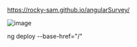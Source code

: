 https://rocky-sam.github.io/angularSurvey/

![image](https://user-images.githubusercontent.com/12700182/133905797-6555d52d-0230-4517-b1ce-1abac5574469.png)

ng deploy --base-href="/"
